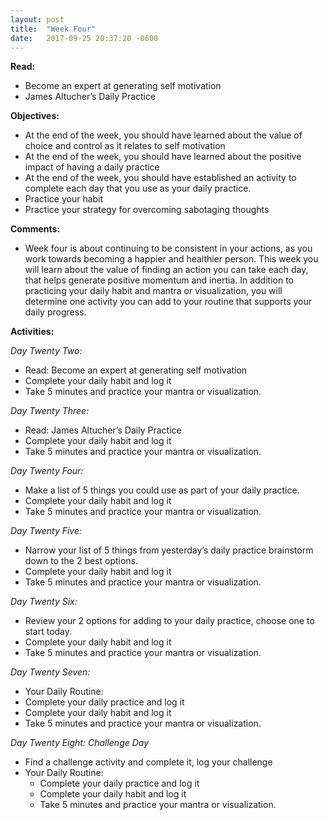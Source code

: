 ```yaml
---
layout: post
title:  "Week Four"
date:   2017-09-25 20:37:20 -0600
---
```


**Read:**
* Become an expert at generating self motivation
* James Altucher’s Daily Practice

**Objectives:**
* At the end of the week, you should have learned about the value of choice and control as it relates to self motivation
* At the end of the week, you should have learned about the positive impact of having a daily practice
* At the end of the week, you should have established an activity to complete each day that you use as your daily practice.
* Practice your habit
* Practice your strategy for overcoming sabotaging thoughts

**Comments:**
* Week four is about continuing to be consistent in your actions, as you work towards becoming a happier and healthier person. This week you will learn about the value of finding an action you can take each day, that helps generate positive momentum and inertia. In addition to practicing your daily habit and mantra or visualization, you will determine one activity you can add to your routine that supports your daily progress.

**Activities:**

*Day Twenty Two:*
* Read: Become an expert at generating self motivation
* Complete your daily habit and log it
* Take 5 minutes and practice your mantra or visualization.

*Day Twenty Three:*
* Read: James Altucher’s Daily Practice
* Complete your daily habit and log it
* Take 5 minutes and practice your mantra or visualization.

*Day Twenty Four:*
* Make a list of 5 things you could use as part of your daily practice.
* Complete your daily habit and log it
* Take 5 minutes and practice your mantra or visualization.

*Day Twenty Five:*
* Narrow your list of 5 things from yesterday’s daily practice brainstorm down to the 2 best options.
* Complete your daily habit and log it
* Take 5 minutes and practice your mantra or visualization.

*Day Twenty Six:*
* Review your 2 options for adding to your daily practice, choose one to start today.
* Complete your daily habit and log it
* Take 5 minutes and practice your mantra or visualization.

*Day Twenty Seven:*
* Your Daily Routine:
* Complete your daily practice and log it
* Complete your daily habit and log it
* Take 5 minutes and practice your mantra or visualization.

*Day Twenty Eight: Challenge Day*
* Find a challenge activity and complete it, log your challenge
* Your Daily Routine:
    * Complete your daily practice and log it
    * Complete your daily habit and log it
    * Take 5 minutes and practice your mantra or visualization.
